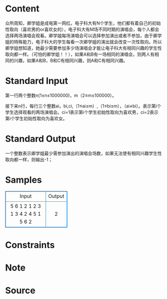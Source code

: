 
# Content

众所周知，卿学姐是成电第一网红。电子科大有N个学生，他们都有着自己的初始性取向（喜欢男的or喜欢女的），电子科大有M场不同时期的演唱会，每个人都会选择两场演唱会观看。卿学姐每场演唱会可以选择参加演出或者不参加，由于卿学姐的特殊能力，电子科大的学生每看一次卿学姐的演出就会改变一次性取向。所以卿学姐想知道，她最少需要参加多少场演唱会才能让电子科大有相同兴趣的学生性取向都一样。（可怕的卿学姐！！），如果A和B有一场相同的演唱会，则两人有相同的兴趣，如果A和B，B和C有相同兴趣，则A和C有相同兴趣。

# Standard Input

第一行两个整数n(1≤n≤1000000)，m（2≤m≤100000）。
  
接下来n行，每行三个整数ai，bi,ci,（1≤ai≤m）,（1≤bi≤m），（ai≠bi）。表示第i个学生选择观看的两场演唱会。ci=1表示第i个学生初始性取向为喜欢男，ci=2表示第i个学生初始性取向为喜欢女。

# Standard Output

一个整数表示卿学姐最少需参加演出的演唱会场数，如果无法使有相同兴趣学生性取向都一样，则输出-1；

# Samples

<style>
        table,table tr th, table tr td { border:1px solid #0094ff; }
        table { width: 200px; min-height: 25px; line-height: 25px; text-align: center; border-collapse: collapse;}   
    </style>
<table>
	<tr>
		<td>Input</td>
		<td>Output</td>
	</tr>
<tr><td> 5 6
 1 2 1
 2 3 1
 3 4 2
 4 5 1
 5 6 2</td><td>2</td></tr></table>


# Constraints



# Note



# Source


